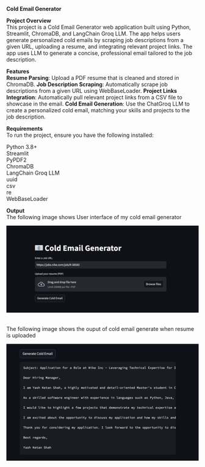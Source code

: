 **Cold Email Generator**

**Project Overview**  
This project is a Cold Email Generator web application built using Python, Streamlit, ChromaDB, and LangChain Groq LLM. The app helps users generate personalized cold emails by scraping job descriptions from a given URL, uploading a resume, and integrating relevant project links. The app uses LLM to generate a concise, professional email tailored to the job description.

**Features**  
**Resume Parsing**: Upload a PDF resume that is cleaned and stored in ChromaDB.
**Job Description Scraping**: Automatically scrape job descriptions from a given URL using WebBaseLoader.
**Project Links Integration**: Automatically pull relevant project links from a CSV file to showcase in the email.
**Cold Email Generation**: Use the ChatGroq LLM to create a personalized cold email, matching your skills and projects to the job description.

**Requirements** <br>
To run the project, ensure you have the following installed: <br>

Python 3.8+<br>
Streamlit<br>
PyPDF2<br>
ChromaDB<br>
LangChain Groq LLM<br>
uuid<br>
csv<br>
re<br>
WebBaseLoader<br>

**Output**<br>
The following image shows User interface of my cold email generator

![Cold Email Generator UI](./images/cold%20email.png)

<br>
The following image shows the ouput of cold email generate when resume is uploaded <br>

![Ouput of my cold email generator](./images/emailoutput.png)



